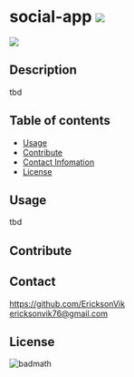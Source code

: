 
  # social-app ![](https://img.shields.io/github/languages/count/EricksonVik/social-app)

  ![](https://img.shields.io/github/languages/top/EricksonVik/social-app)

  ## Description 
  tbd

  ## Table of contents
  - [Usage](#usage)
  - [Contribute](#contribute)
  - [Contact Infomation](#contact)
  - [License](#license)

  ## Usage
  tbd

  ## Contribute
  

  ## Contact 
  https://github.com/EricksonVik </br>
  [ericksonvik76@gmail.com](mailto:ericksonvik76@gmail.com) </br>
  

  ## License
  ![badmath](https://img.shields.io/github/license/EricksonVik/social-app)
  

